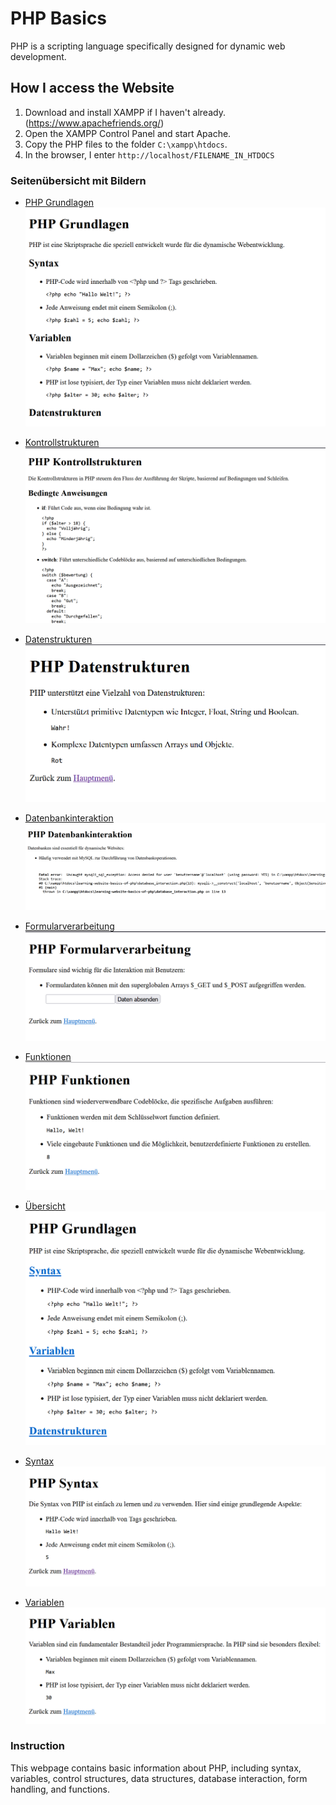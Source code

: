 # PHP Basics

PHP is a scripting language specifically designed for dynamic web development.

## How I access the Website

1. Download and install XAMPP if I haven't already. (https://www.apachefriends.org/)
2. Open the XAMPP Control Panel and start Apache.
3. Copy the PHP files to the folder `C:\xampp\htdocs`.
4. In the browser, I enter `http://localhost/FILENAME_IN_HTDOCS`

### Seitenübersicht mit Bildern

- [PHP Grundlagen](http://localhost/learning-website-basics-of-php/basics-of-PHP.php/)  
  ![PHP Grundlagen](pictures%20for%20readme/basics-of-PHP.png)

- [Kontrollstrukturen](http://localhost/learning-website-basics-of-php/control_structures.php/)  
  ![PHP Kontrollstrukturen](pictures%20for%20readme/contro_structures.png)

- [Datenstrukturen](http://localhost/learning-website-basics-of-php/data_structures.php/)  
  ![PHP Datenstrukturen](pictures%20for%20readme/data_structures.png)

- [Datenbankinteraktion](http://localhost/learning-website-basics-of-php/database_interaction.php/)  
  ![PHP Datenbankinteraktion](pictures%20for%20readme/database_interaction.png)

- [Formularverarbeitung](http://localhost/learning-website-basics-of-php/form_process.php/)  
  ![PHP Formularverarbeitung](pictures%20for%20readme/form_process.png)

- [Funktionen](http://localhost/learning-website-basics-of-php/functions.php/)  
  ![PHP Funktionen](pictures%20for%20readme/functions.png)

- [Übersicht](http://localhost/learning-website-basics-of-php/index.php/)  
  ![PHP Index](pictures%20for%20readme/index.png)

- [Syntax](http://localhost/learning-website-basics-of-php/syntax.php/)  
  ![PHP Syntax](pictures%20for%20readme/syntax.png)

- [Variablen](http://localhost/learning-website-basics-of-php/variables.php/)  
  ![PHP Variablen](pictures%20for%20readme/variables.png)

### Instruction

This webpage contains basic information about PHP, including syntax, variables, control structures, data structures, database interaction, form handling, and functions.
